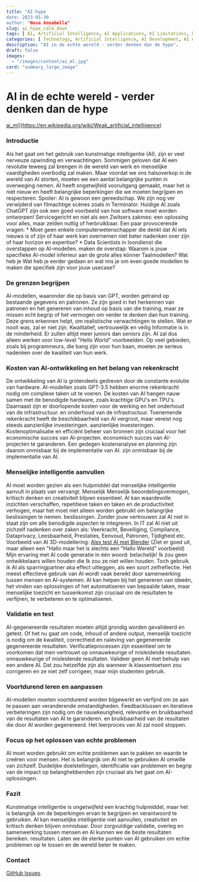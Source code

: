 ```yaml
---
title: "AI-hype
date: 2023-05-30
author: "Nova Annabella"
slug: ai_hype_calm_down
tags: [ AI, Artificial Intelligence, AI Applications, KI Limitations, Development, Validation, Collaboration, Continuous Learning, Problem Solving ]
categories: [ Technology, Artificial Intelligence, AI Development, AI Applications ]
description: "AI in de echte wereld - verder denken dan de hype".
draft: false
images:
  - "/images/content/ai_ml.jpg"
card: "summary_large_image"
---
```




# AI in de echte wereld - verder denken dan de hype

[ai_ml](/images/content/ai_ml.jpg)](https://en.wikipedia.org/wiki/Weak_artificial_intelligence)

### Introductie

Als het gaat om het gebruik van kunstmatige intelligentie (AI), zijn er veel nerveuze opwinding en verwachtingen.
Sommigen geloven dat AI een revolutie teweeg zal brengen in de wereld van werk en menselijke vaardigheden overbodig zal
maken. Maar voordat we ons halsoverkop in de wereld van AI storten, moeten we een aantal belangrijke punten in
overweging nemen. AI heeft ongetwijfeld vooruitgang gemaakt, maar het is niet nieuw en heeft belangrijke beperkingen die
we moeten begrijpen en respecteren. Spoiler: AI is gewoon een gereedschap. We zijn nog ver verwijderd van filmachtige
scènes zoals in Terminator. Huidige AI zoals ChatGPT zijn ook een goed voorbeeld van hoe software moet worden ontworpen!
Servicegericht en niet als een Zwitsers zakmes: een oplossing voor alles, maar zelden nuttig of herbruikbaar. Een paar
provocerende vragen: * Moet geen enkele computerwetenschapper die denkt dat AI iets nieuws is of zijn of haar werk kan
overnemen  niet beter nadenken over zijn of haar horizon en expertise? * Data Scientists in loondienst die overstappen
op AI-modellen.  maken de overstap: Waarom is jouw specifieke AI-model inferieur aan de grote alles könner
Taalmodellen? Wat heb je  Wat heb je eerder gedaan en wat mis je om even goede modellen te maken die specifiek zijn
voor jouw usecase?

### De grenzen begrijpen

AI-modellen, waaronder die op basis van GPT, worden getraind op bestaande gegevens en patronen. Ze zijn goed in het
herkennen van patronen en het genereren van inhoud op basis van die training, maar ze missen echt begrip of het vermogen
om verder te denken dan hun training. Deze grens erkennen helpt, om realistische verwachtingen te stellen. Wat er nooit
was, zal er niet zijn. Kwalitatief, vertrouwelijk en veilig Informatie is in de minderheid. Er zullen altijd meer
juniors dan seniors zijn. AI zal dus alleen werken voor low-level "Hello World" voorbeelden. Op veel gebieden, zoals bij
programmeurs, die bang zijn voor hun baan, moeten ze serieus nadenken over de kwaliteit van hun werk.

### Kosten van AI-ontwikkeling en het belang van rekenkracht

De ontwikkeling van AI is grotendeels gedreven door de constante evolutie van hardware. AI-modellen zoals GPT-3.5 hebben
enorme rekenkracht nodig om complexe taken uit te voeren. De kosten van AI hangen nauw samen met de benodigde hardware,
zoals krachtige GPU's en TPU's. Daarnaast zijn er doorlopende kosten voor de werking en het onderhoud van de
infrastructuur. en onderhoud van de infrastructuur. Toenemende rekenkracht heeft de beschikbaarheid van AI vergroot,
maar vereist nog steeds aanzienlijke investeringen. aanzienlijke investeringen. Kostenoptimalisatie en efficiënt beheer
van bronnen zijn cruciaal voor het economische succes van AI-projecten. economisch succes van AI-projecten te
garanderen. Een gedegen kostenanalyse en planning zijn daarom onmisbaar bij de implementatie van AI. zijn onmisbaar bij
de implementatie van AI.

### Menselijke intelligentie aanvullen

AI moet worden gezien als een hulpmiddel dat menselijke intelligentie aanvult in plaats van vervangt. Menselijk
Menselijk beoordelingsvermogen, kritisch denken en creativiteit blijven essentieel. AI kan waardevolle inzichten
verschaffen, repetitieve taken en taken en de productiviteit verhogen, maar het moet niet alleen worden gebruikt om
belangrijke beslissingen te nemen. beslissingen. Zonder jouw vertrouwen zal AI niet in staat zijn om alle benodigde
aspecten te integreren. In IT zal AI niet uit zichzelf nadenken over zaken als: Veerkracht, Beveiliging, Compliance,
Dataprivacy, Leesbaarheid, Prestaties, Eenvoud, Patronen, Tijdigheid etc. Voorbeeld van AI 3D-modellering: [Alex test AI
met Blender](https://www.youtube.com/watch?v=x60zHw_z4NM&t=460s) (Ziet er goed uit, maar alleen een "Hallo maar het is
slechts een "Hallo Wereld" voorbeeld) Mijn ervaring met AI code generatie in één woord: belachelijk! Ik zou geen
ontwikkelaars willen houden die Ik zou ze niet willen houden. Toch gebruik ik AI als sparringpartner aka effect
uitleggen, als een soort zelfreflectie. Het meest effectieve gebruik van AI wordt vaak bereikt door samenwerking tussen
mensen en AI-systemen. AI kan helpen bij het genereren van ideeën, het vinden van oplossingen of het automatiseren van
bepaalde taken, maar menselijke toezicht en tussenkomst zijn cruciaal om de resultaten te verfijnen, te verbeteren en te
optimaliseren.

### Validatie en test

AI-gegenereerde resultaten moeten altijd grondig worden gevalideerd en getest. Of het nu gaat om code, inhoud of andere
output, menselijk toezicht is nodig om de kwaliteit, correctheid en naleving van gegenereerde gegenereerde resultaten.
Verificatieprocessen zijn essentieel om te voorkomen dat men vertrouwt op onnauwkeurige of misleidende resultaten.
onnauwkeurige of misleidende resultaten. Valideer geen AI met behulp van een andere AI. Dat zou hetzelfde zijn als
wanneer ik klassentoetsen zou corrigeren en ze niet zelf corrigeer, maar mijn studenten gebruik.

### Voortdurend leren en aanpassen

AI-modellen moeten voortdurend worden bijgewerkt en verfijnd om ze aan te passen aan veranderende omstandigheden.
Feedbacklussen en iteratieve verbeteringen zijn nodig om de nauwkeurigheid, relevantie en bruikbaarheid van de
resultaten van AI te garanderen. en bruikbaarheid van de resultaten die door AI worden gegenereerd. Het leerproces van
AI zal nooit stoppen.

### Focus op het oplossen van echte problemen

AI moet worden gebruikt om echte problemen aan te pakken en waarde te creëren voor mensen. Het is belangrijk om AI niet
te gebruiken AI omwille van zichzelf. Duidelijke doelstellingen, identificatie van problemen en begrip van de impact op
belanghebbenden zijn cruciaal als het gaat om AI-oplossingen.

### Fazit

Kunstmatige intelligentie is ongetwijfeld een krachtig hulpmiddel, maar het is belangrijk om de beperkingen ervan te
begrijpen en verantwoord te gebruiken. AI kan menselijke intelligentie niet aanvullen, creativiteit en kritisch denken
blijven onmisbaar. Door zorgvuldige validatie, overleg en samenwerking tussen mensen en AI kunnen we de beste resultaten
bereiken. resultaten. Laten we de sterke punten van AI gebruiken om echte problemen op te lossen en de wereld beter te
maken.

### Contact

[GitHub Issues](https://github.com/NovaAnnabella/the_unspoken/issues/new/choose).
